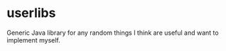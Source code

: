# userlibs
Generic Java library for any random things I think are useful and want to implement myself.
